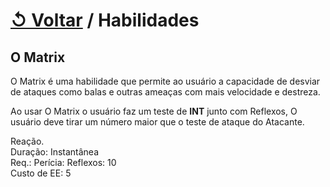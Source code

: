 # [↺ Voltar](../Habilidades.md) / Habilidades

## O Matrix

O Matrix é uma habilidade que permite ao usuário a capacidade de desviar de ataques como balas e outras ameaças com mais velocidade e destreza.

Ao usar O Matrix o usuário faz um teste de **INT** junto com Reflexos, O usuário deve tirar um número maior que o teste de ataque do Atacante.

Reação.  
Duração: Instantânea  
Req.: Perícia: Reflexos: 10  
Custo de EE: 5
